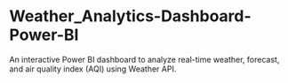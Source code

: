 # Weather_Analytics-Dashboard-Power-BI
An interactive Power BI dashboard to analyze real-time weather, forecast, and air quality index (AQI) using Weather API.
